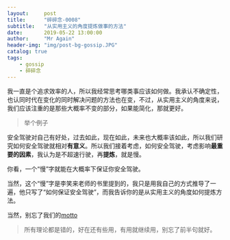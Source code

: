 ```yaml
---
layout:     post 
title:      "碎碎念-0008"
subtitle:   "从实用主义的角度提炼做事的方法"
date:       2019-05-22 13:00:00
author:     "Mr Again"
header-img: "img/post-bg-gossip.JPG"
catalog: true
tags:
    - gossip
    - 碎碎念
---
```


我一直是个追求效率的人，所以我经常思考哪类事应该如何做。我承认不确定性，也认同时代在变化的同时解决问题的方法也在变，不过，从实用主义的角度来说，我们应该注重的是那些大概率不变的部分，如果能简化，那就更好。

> 举个例子

安全驾驶对自己有好处，过去如此，现在如此，未来也大概率该如此，所以我们研究如何安全驾驶就相对**有意义**。所以我们接着考虑，如何安全驾驶，考虑影响**最重要的因素**，我认为是不超速行驶，再**提炼**，就是慢。

你看，一个“慢”字就能在大概率下保证你安全驾驶。

当然，这个“慢”字是李笑来老师的书里提到的，我只是用我自己的方式推导了一遍，他只写了“如何保证安全驾驶”，而我告诉你的是从实用主义的角度如何提炼方法。

当然，别忘了我们的[motto](https://www.mragain.site/2019/02/12/%E9%87%91%E5%8F%A5-001/)

> 所有理论都是错的，好在还有些用，有用就继续用，别忘了前半句就好。
